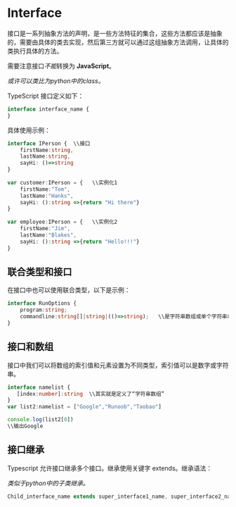 # Interface

接口是一系列抽象方法的声明，是一些方法特征的集合，这些方法都应该是抽象的，需要由具体的类去实现，然后第三方就可以通过这组抽象方法调用，让具体的类执行具体的方法。

需要注意接口*不能*转换为 **JavaScript**。

*或许可以类比为python中的class。*

TypeScript 接口定义如下：

```typescript
interface interface_name { 
}
```

具体使用示例：
```typescript
interface IPerson {  \\接口
    firstName:string, 
    lastName:string, 
    sayHi: ()=>string 
} 
 
var customer:IPerson = {   \\实例化1
    firstName:"Tom",
    lastName:"Hanks", 
    sayHi: ():string =>{return "Hi there"} 
} 
 
var employee:IPerson = {   \\实例化2
    firstName:"Jim",
    lastName:"Blakes", 
    sayHi: ():string =>{return "Hello!!!"} 
} 
```

## 联合类型和接口

在接口中也可以使用联合类型，以下是示例：

```typescript
interface RunOptions { 
    program:string; 
    commandline:string[]|string|(()=>string);   \\是字符串数组或单个字符串或返回字符串的函数
} 
```

## 接口和数组

接口中我们可以将数组的索引值和元素设置为不同类型，索引值可以是数字或字符串。

```typescript
interface namelist { 
   [index:number]:string  \\其实就是定义了“字符串数组”
}
var list2:namelist = ["Google","Runoob","Taobao"]

console.log(list2[0])
\\输出Google
```

## 接口继承

Typescript 允许接口继承多个接口。继承使用关键字 extends。继承语法：

*类似于python中的子类继承。*

```typescript
Child_interface_name extends super_interface1_name, super_interface2_name,…,super_interfaceN_name
```
